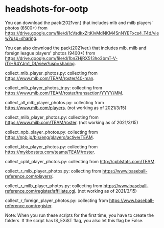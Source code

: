 # headshots-for-ootp
You can download the pack(2021ver.) that includes mlb and milb players' photos (6500+) from https://drive.google.com/file/d/1cVsdkxZitKIvMdNKM4SnNYEFxcs4_T4d/view?usp=sharing.

You can also download the pack(2021ver.) that includes mlb, milb and foreign league players' photos (9400+) from https://drive.google.com/file/d/1bnZHjRX513ho3bmT-V-iTrHR4YJm1_Dt/view?usp=sharing.

collect_mlb_player_photos.py: collecting from https://www.mlb.com/TEAM/roster/40-man.

collect_mlb_player_photos_tr.py: collecting from https://www.mlb.com/TEAM/roster/transaction/YYYY/MM.

collect_all_mlb_player_photos.py: collecting from https://www.mlb.com/players. (not working as of 2021/3/15)

collect_milb_player_photos.py: collecting from https://www.milb.com/TEAM/roster. (not working as of 2021/3/15)

collect_npb_player_photos.py: collecting from https://npb.jp/bis/eng/players/active/TEAM.

collect_kbo_player_photos.py: collecting from https://mykbostats.com/teams/TEAM/roster. 

collect_cpbl_player_photos.py: collecting from http://cpblstats.com/TEAM.

collect_r_mlb_player_photos.py: collecting from https://www.baseball-reference.com/players/.

collect_r_milb_player_photos.py: collecting from https://www.baseball-reference.com/register/affiliate.cgi. (not working as of 2021/3/15)

collect_r_foreign_player_photos.py: collecting from https://www.baseball-reference.com/register.

Note: When you run these scripts for the first time, you have to create the folders. If the script has IS_EXiST flag, you also let this flag be False.
